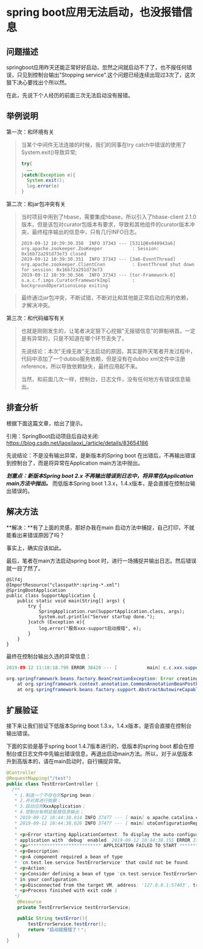 # spring boot应用无法启动，也没报错信息

## 问题描述

springboot应用昨天还能正常好好启动，忽然之间就启动不了了，也不报任何错误，只见到控制台输出"Stopping service".这个问题已经连续出现过3次了，这次狠下决心要找出个所以然。

在此，先说下个人经历的前面三次无法启动没有报错。

## 举例说明

第一次：和环境有关

>  当某个中间件无法连接的时候，我们的同事在try catch中错误的使用了System.exit()导致异常;
>
> ```java
> try{
>   ……
> }catch(Exception e){
>   System.exit();
>   log.error(e)
> }
> ```

第二次：和jar包冲突有关

> 当时项目中用到了hbase，需要集成hbase，所以引入了hbase-client 2.1.0 版本，但是该包对curator包版本有要求，导致和其他组件的curator版本冲突，最终程序输出的信息中，只有几行INFO日志。
>
> ```
> 2019-09-12 10:39:30.350  INFO 37343 --- [5311@0x040943a6] org.apache.zookeeper.ZooKeeper           : Session: 0x16b72a291d73e73 closed
> 2019-09-12 10:39:30.351  INFO 37343 --- [3a6-EventThread] org.apache.zookeeper.ClientCnxn          : EventThread shut down for session: 0x16b72a291d73e73
> 2019-09-12 10:39:30.566  INFO 37343 --- [tor-Framework-0] o.a.c.f.imps.CuratorFrameworkImpl        : backgroundOperationsLoop exiting
> ```

> 最终通过jar包冲突，不断试错，不断对比和其他能正常启动应用的依赖，才解决冲突。

第三次：和代码编写有关

> 也就是刚刚发生的，让笔者决定狠下心挖掘"无报错信息"的罪魁祸首。一定是有异常的，只是不知道在哪个环节丢失了。
>
> 先说结论：本次"无缘无故"无法启动的原因，其实是昨天笔者开发过程中，代码中添加了一个dubbo服务依赖，但是没有在dubbo xml文件中注册reference，所以导致依赖缺失，最终应用起不来。
>
> 当然，和前面几次一样，控制台，日志文件，没有任何地方有错误信息输出。

## 排查分析

 根据下面这篇文章，给出了提示。

引用：SpringBoot启动项目后自动关闭: https://blog.csdn.net/laoxilaoxi_/article/details/83654186

先说结论：不是没有输出异常，是新版本的Spring boot 在出错后，不再输出错误到控制台了，而是将异常在Application main方法中抛出。

***划重点：新版本Spring boot 2.x 不再输出错误到日志中，将异常在Application main方法中抛出。*** 而低版本Spring boot 1.3.x，1.4.x版本，是会直接在控制台输出错误的。



## 解决方法

**解决：**有了上面的灵感，那好办我在main 启动方法中捕捉，自己打印，不就能看出来错误原因了吗？

事实上，确实应该如此。

最后，笔者在main方法启动spring boot 时，进行一场捕捉并输出日志。然后错误就一目了然了。

```
@Slf4j
@ImportResource("classpath*:spring-*.xml")
@SpringBootApplication
public class SupportApplication {
    public static void main(String[] args) {
        try {
            SpringApplication.run(SupportApplication.class, args);
            System.out.println("Server startup done.");
        }catch (Exception e){
            log.error("服务xxx-support启动报错", e);
        }
    }
}

```

最终在控制台输出久违的异常信息：

```java
2019-09-12 11:18:18.799 ERROR 38420 --- [           main] c.c.xxx.support.xxxSupportApplication    : 服务xxx-support启动报错

org.springframework.beans.factory.BeanCreationException: Error creating bean with name 'xxxController': Injection of resource dependencies failed; nested exception is org.springframework.beans.factory.UnsatisfiedDependencyException: Error creating bean with name 'xxxCoreService': Unsatisfied dependency expressed through field 'xxxSpotService'; nested exception is org.springframework.beans.factory.NoSuchBeanDefinitionException: No qualifying bean of type 'com.test.xxx.api.service.XxxSpotService' available: expected at least 1 bean which qualifies as autowire candidate. Dependency annotations: {@org.springframework.beans.factory.annotation.Autowired(required=true)}
	at org.springframework.context.annotation.CommonAnnotationBeanPostProcessor.postProcessPropertyValues(CommonAnnotationBeanPostProcessor.java:321) ~[spring-context-5.0.10.RELEASE.jar:5.0.10.RELEASE]
	at org.springframework.beans.factory.support.AbstractAutowireCapableBeanFactory.populateBean(AbstractAutowireCapableBeanFactory.java:1336) ~[spring-beans-5.0.10.RELEASE.jar:5.0.10
```

## 扩展验证

接下来让我们验证下低版本Spring boot 1.3.x，1.4.x版本，是否会直接在控制台输出错误。

下面的实验是基于spring boot 1.4.7版本进行的，低版本的spring boot 都会在控制台或日志文件中先输出错误信息，再退出启动main方法。所以，对于从低版本升到高版本的，请在main启动时，自行捕捉异常。

```java
@Controller
@RequestMapping("/test")
public class TestErrorController {
  /**
   * 1.制造一个不存在的Spring bean；
   * 2.并对其进行依赖；
   * 3.启动应用XxxApplication；
   * 4.控制台有明显报错信息输出；
   * 2019-09-12 10:44:38.014 INFO 37477 --- [ main] o.apache.catalina.core.StandardService : Stopping service [Tomcat]
   * 2019-09-12 10:44:38.026 INFO 37477 --- [ main] utoConfigurationReportLoggingInitializer :
   *
   * <p>Error starting ApplicationContext. To display the auto-configuration report re-run your
   * application with 'debug' enabled. 2019-09-12 10:44:38.155 ERROR 37477 --- [ main] o.s.b.d.LoggingFailureAnalysisReporter :
   * <p>*************************** APPLICATION FAILED TO START ***************************
   * <p>Description:
   * <p>A component required a bean of type
   * 'cn.test.lee.service.TestErrorService' that could not be found.
   * <p>Action:
   * <p>Consider defining a bean of type 'cn.test.service.TestErrorService'
   * in your configuration.
   * <p>Disconnected from the target VM, address: '127.0.0.1:57403', transport: 'socket'
   * <p>Process finished with exit code 1
   */
    @Resource 
    private TestErrorService testErrorService;

    public String testError(){
        testErrorService.testError();
        return "启动就报错了！";
    }
}
```

